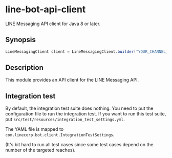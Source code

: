 # line-bot-api-client

LINE Messaging API client for Java 8 or later.

## Synopsis

```java
LineMessagingClient client = LineMessagingClient.builder("YOUR_CHANNEL_TOKEN").build();
```

## Description

This module provides an API client for the LINE Messaging API.

## Integration test

By default, the integration test suite does nothing. You need to put the configuration file to run the integration test.
If you want to run this test suite, put `src/test/resources/integration_test_settings.yml`.

The YAML file is mapped to `com.linecorp.bot.client.IntegrationTestSettings`.

(It's bit hard to run all test cases since some test cases depend on the number of the targeted reaches).
